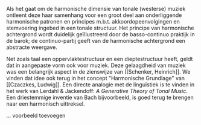 Als het gaat om de harmonische dimensie van tonale (westerse) muziek ontleent deze haar  samenhang voor een groot deel aan onderliggende harmonische patronen en principes m.b.t. akkoordopeenvolgingen en stemvoering ingebed in een tonale structuur. Het principe van harmonische achtergrond wordt duidelijk geïllustreerd door de basso-continuo praktijk in de barok; de continuo-partij geeft van de harmonische achtergrond een abstracte weergave.

Net zoals taal een oppervlaktestructuur en een dieptestructuur heeft, geldt dat in aangepaste vorm ook voor muziek. 
Deze gelaagdheid van muziek was een belangrijk aspect in de zienswijze van [[Schenker, Heinrich]].
We vinden dat idee ook terug in het concept "Harmonische Grundlage" van [[Czaczkes, Ludwig]]. Een directe analogie met de linguïstiek is te vinden in het werk van Lerdahl & Jackendoff: *A Generative Theory of Tonal Music*.
Een driestemmige inventie van Bach bijvoorbeeld, is goed terug te brengen naar een harmonisch uittreksel. 

... voorbeeld toevoegen


